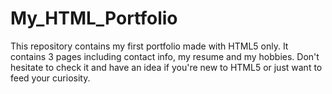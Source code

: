 # My_HTML_Portfolio
This repository contains my first portfolio made with HTML5 only. It contains 3 pages including contact info, my resume and my hobbies. Don't hesitate to check it and have an idea if you're new to HTML5 or just want to feed your curiosity.
